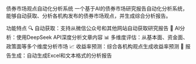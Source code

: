 债券市场观点自动化分析系统
一个基于AI的债券市场研究报告自动化分析系统， 能够自动获取、分析各机构发布的债券市场观点，并生成综合分析报告。

功能特点
🔍 自动获取：支持从微信公众号和其他网站自动获取研究报告
🤖 AI分析：使用DeepSeek API深度分析文章内容
📊 多维度评估：从基本面、资金面、政策面等多个维度分析市场
📈 收益率预测：综合各机构观点生成收益率预测
📝 报告生成：自动生成Excel和文本格式的分析报告
